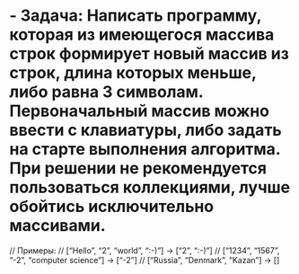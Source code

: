 # - Задача: Написать программу, которая из имеющегося массива строк формирует новый массив из строк,  длина которых меньше, либо равна 3 символам. Первоначальный массив можно ввести с клавиатуры,  либо задать на старте выполнения алгоритма. При решении не рекомендуется пользоваться коллекциями,  лучше обойтись исключительно массивами.

// Примеры: // [“Hello”, “2”, “world”, “:-)”] → [“2”, “:-)”] // [“1234”, “1567”, “-2”, “computer science”] → [“-2”] // [“Russia”, “Denmark”, “Kazan”] → []